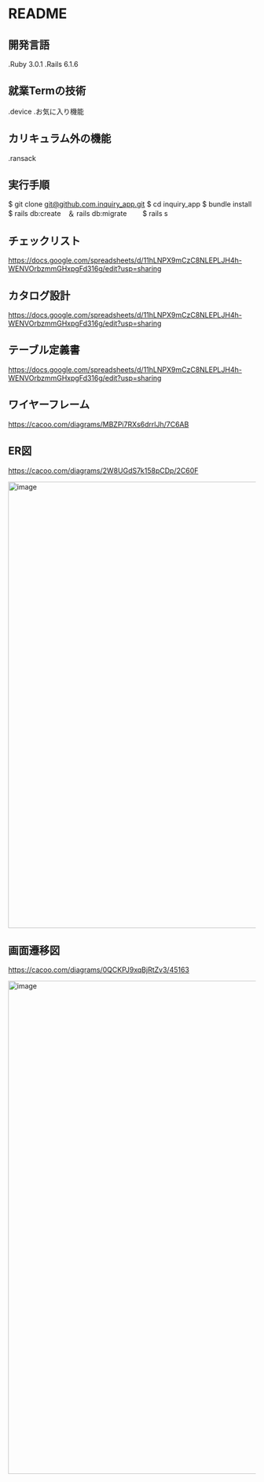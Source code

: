 # README

開発言語
-----------------------------------------------------------------
.Ruby 3.0.1
.Rails 6.1.6

就業Termの技術
-----------------------------------------------------------------
.device
.お気に入り機能

カリキュラム外の機能
-----------------------------------------------------------------
.ransack

実行手順
-----------------------------------------------------------------
$ git clone git@github.com.inquiry_app.git 
$ cd inquiry_app
$ bundle install
$ rails db:create　＆ rails db:migrate　　
$ rails s


チェックリスト
-----------------------------------------------------------------
https://docs.google.com/spreadsheets/d/11hLNPX9mCzC8NLEPLJH4h-WENVOrbzmmGHxpgFd316g/edit?usp=sharing

カタログ設計
-----------------------------------------------------------------
https://docs.google.com/spreadsheets/d/11hLNPX9mCzC8NLEPLJH4h-WENVOrbzmmGHxpgFd316g/edit?usp=sharing

テーブル定義書
-----------------------------------------------------------------
https://docs.google.com/spreadsheets/d/11hLNPX9mCzC8NLEPLJH4h-WENVOrbzmmGHxpgFd316g/edit?usp=sharing

ワイヤーフレーム
-----------------------------------------------------------------
https://cacoo.com/diagrams/MBZPi7RXs6drrlJh/7C6AB

ER図
-----------------------------------------------------------------
https://cacoo.com/diagrams/2W8UGdS7k158pCDp/2C60F

<img width="906" alt="image" src="https://user-images.githubusercontent.com/117246362/224520318-0e8d216a-c654-41cf-8eb8-796c5ba0e8ec.png">

画面遷移図
-----------------------------------------------------------------
https://cacoo.com/diagrams/0QCKPJ9xqBjRtZv3/45163

<img width="1001" alt="image" src="https://user-images.githubusercontent.com/117246362/224520363-44b65550-aee7-402d-bedf-0d754d73d5fb.png">


